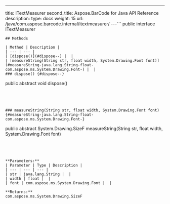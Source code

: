 ---
title: ITextMeasurer
second_title: Aspose.BarCode for Java API Reference
description: 
type: docs
weight: 15
url: /java/com.aspose.barcode.internal/itextmeasurer/
---```
public interface ITextMeasurer
```
## Methods

| Method | Description |
| --- | --- |
| [dispose()](#dispose--) |  |
| [measureString(String str, float width, System.Drawing.Font font)](#measureString-java.lang.String-float-com.aspose.ms.System.Drawing.Font-) |  |
### dispose() {#dispose--}
```
public abstract void dispose()
```




### measureString(String str, float width, System.Drawing.Font font) {#measureString-java.lang.String-float-com.aspose.ms.System.Drawing.Font-}
```
public abstract System.Drawing.SizeF measureString(String str, float width, System.Drawing.Font font)
```




**Parameters:**
| Parameter | Type | Description |
| --- | --- | --- |
| str | java.lang.String |  |
| width | float |  |
| font | com.aspose.ms.System.Drawing.Font |  |

**Returns:**
com.aspose.ms.System.Drawing.SizeF
